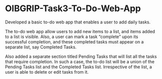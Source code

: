 # OIBGRIP-Task3-To-Do-Web-App
Developed a basic to-do web app that enables a user to add daily tasks.

The to-do web app allow users to add new items to a list, and items added to a list is visible. Also, a user can mark a task “complete” upon its successful completion, and these completed tasks must appear on a separate list, say Completed Tasks.

Also added a separate section titled Pending Tasks that will list all the tasks that require completion. In such a case, the to-do list will be a union of the Pending Tasks list and the Completed Tasks list. Irrespective of the list, a user is able to delete or edit tasks from it.
